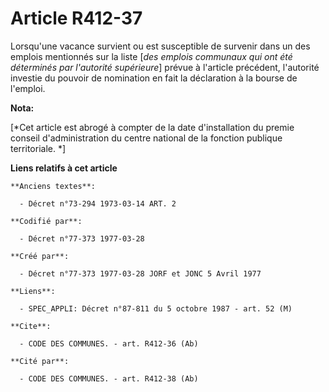 # Article R412-37

Lorsqu'une vacance survient ou est susceptible de survenir dans un des emplois mentionnés sur la liste [*des emplois
communaux qui ont été déterminés par l'autorité supérieure*] prévue à l'article précédent, l'autorité investie du pouvoir de
nomination en fait la déclaration à la bourse de l'emploi.

**Nota:**

[*Cet article est abrogé à compter de la date d'installation du premie conseil d'administration du centre national de la
fonction publique territoriale. *]

**Liens relatifs à cet article**

	**Anciens textes**:

	  - Décret n°73-294 1973-03-14 ART. 2

	**Codifié par**:

	  - Décret n°77-373 1977-03-28

	**Créé par**:

	  - Décret n°77-373 1977-03-28 JORF et JONC 5 Avril 1977

	**Liens**:

	  - SPEC_APPLI: Décret n°87-811 du 5 octobre 1987 - art. 52 (M)

	**Cite**:

	  - CODE DES COMMUNES. - art. R412-36 (Ab)

	**Cité par**:

	  - CODE DES COMMUNES. - art. R412-38 (Ab)
